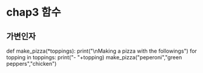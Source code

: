 # chap3 함수

## 가변인자

def make_pizza(*toppings):
    print("\nMaking a pizza with the followings")
    for topping in toppings:
        print("- "+topping)
make_pizza("peperoni","green peppers","chicken")
